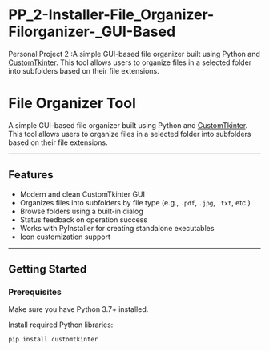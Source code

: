 # PP_2-Installer-File_Organizer-Filorganizer-_GUI-Based
Personal Project 2 :A simple GUI-based file organizer built using Python and [CustomTkinter](https://github.com/TomSchimansky/CustomTkinter). This tool allows users to organize files in a selected folder into subfolders based on their file extensions.
#  File Organizer Tool

A simple GUI-based file organizer built using Python and [CustomTkinter](https://github.com/TomSchimansky/CustomTkinter). This tool allows users to organize files in a selected folder into subfolders based on their file extensions.

---

##  Features

- Modern and clean CustomTkinter GUI
- Organizes files into subfolders by file type (e.g., `.pdf`, `.jpg`, `.txt`, etc.)
- Browse folders using a built-in dialog
- Status feedback on operation success
- Works with PyInstaller for creating standalone executables
- Icon customization support

---

##  Getting Started

### Prerequisites

Make sure you have Python 3.7+ installed.

Install required Python libraries:
```bash
pip install customtkinter



